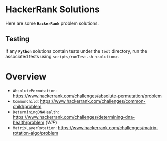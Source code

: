 # HackerRank Solutions

Here are some **`HackerRank`** problem solutions.

## Testing

If any **`Python`** solutions contain tests under the `test` directory, run the associated tests using `scripts/runTest.sh <solution>`.

# Overview

* `AbsolutePermutation`: https://www.hackerrank.com/challenges/absolute-permutation/problem
* `CommonChild`: https://www.hackerrank.com/challenges/common-child/problem
* `DeterminingDNAHealth`: https://www.hackerrank.com/challenges/determining-dna-health/problem (*WIP*)
* `MatrixLayerRotation`: https://www.hackerrank.com/challenges/matrix-rotation-algo/problem